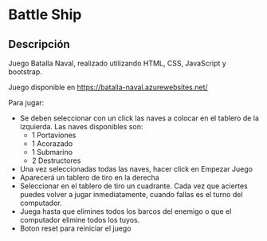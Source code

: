 # Battle Ship

## Descripción

Juego Batalla Naval, realizado utilizando HTML, CSS, JavaScript y bootstrap.

Juego disponible en https://batalla-naval.azurewebsites.net/

Para jugar: 
* Se deben seleccionar con un click las naves a colocar en el tablero de la izquierda. Las naves disponibles son: 
  * 1 Portaviones
  * 1 Acorazado
  * 1 Submarino
  * 2 Destructores
* Una vez seleccionadas todas las naves, hacer click en Empezar Juego
* Aparecerá un tablero de tiro en la derecha
* Seleccionar en el tablero de tiro un cuadrante. Cada vez que aciertes puedes volver a jugar inmediatamente, cuando fallas es el turno del computador.
* Juega hasta que elimines todos los barcos del enemigo o que el computador elimine todos los tuyos.
* Boton reset para reiniciar el juego



